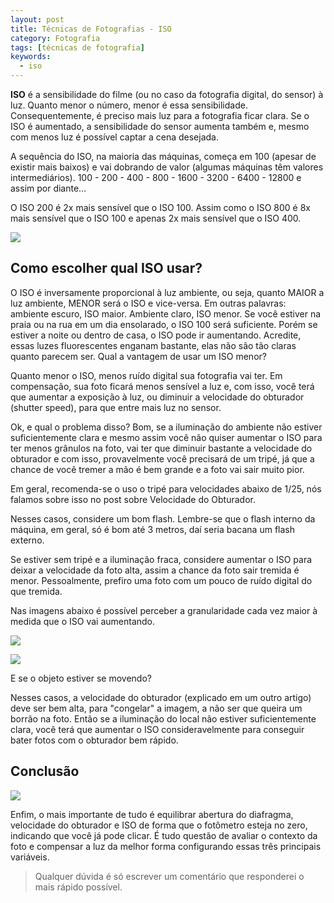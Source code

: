 ```yaml
---
layout: post
title: Técnicas de Fotografias - ISO
category: Fotografia
tags: [técnicas de fotografia]
keywords:
  - iso
---
```


**ISO** é a sensibilidade do filme (ou no caso da fotografia digital, do sensor) à luz. Quanto menor o número, menor é essa sensibilidade. Consequentemente, é preciso mais luz para a fotografia ficar clara. Se o ISO é aumentado, a sensibilidade do sensor aumenta também e, mesmo com menos luz é possível captar a cena desejada.

A sequência do ISO, na maioria das máquinas, começa em 100 (apesar de existir mais baixos) e vai dobrando de valor (algumas máquinas têm valores intermediários).
100 - 200 - 400 - 800 - 1600 - 3200 - 6400 - 12800 e assim por diante…

O ISO 200 é 2x mais sensível que o ISO 100. Assim como o ISO 800 é 8x mais sensível que o ISO 100 e apenas 2x mais sensível que o ISO 400.

![](https://oberphotographytips.files.wordpress.com/2013/05/iso.png)

## Como escolher qual ISO usar?

O ISO é inversamente proporcional à luz ambiente, ou seja, quanto MAIOR a luz ambiente, MENOR será o ISO e vice-versa. Em outras palavras: ambiente escuro, ISO maior. Ambiente claro, ISO menor.
Se você estiver na praia ou na rua em um dia ensolarado, o ISO 100 será suficiente. Porém se estiver a noite ou dentro de casa, o ISO pode ir aumentando. Acredite, essas luzes fluorescentes enganam bastante, elas não são tão claras quanto parecem ser.
Qual a vantagem de usar um ISO menor?

Quanto menor o ISO, menos ruído digital sua fotografia vai ter. Em compensação, sua foto ficará menos sensível a luz e, com isso, você terá que aumentar a exposição à luz, ou diminuir a velocidade do obturador (shutter speed), para que entre mais luz no sensor.

Ok, e qual o problema disso? Bom, se a iluminação do ambiente não estiver suficientemente clara e mesmo assim você não quiser aumentar o ISO para ter menos grânulos na foto, vai ter que diminuir bastante a velocidade do obturador e com isso, provavelmente você precisará de um tripé, já que a chance de você tremer a mão é bem grande e a foto vai sair muito pior.

Em geral, recomenda-se o uso o tripé para velocidades abaixo de 1/25, nós falamos sobre isso no post sobre Velocidade do Obturador.

Nesses casos, considere um bom flash. Lembre-se que o flash interno da máquina, em geral, só é bom até 3 metros, daí seria bacana um flash externo.

Se estiver sem tripé e a iluminação fraca, considere aumentar o ISO para deixar a velocidade da foto alta, assim a chance da foto sair tremida é menor. Pessoalmente, prefiro uma foto com um pouco de ruído digital do que tremida.

Nas imagens abaixo é possível perceber a granularidade cada vez maior à medida que o ISO vai aumentando.

![](http://4.bp.blogspot.com/-_i0J3NH7euM/UM3609iPh6I/AAAAAAAABCc/77WZiiLX3Xs/s1600/gallery_18451_14_298073.jpg)

![](http://4.bp.blogspot.com/-2Ve7bLQR68A/UM363tMQvsI/AAAAAAAABCk/2pkWvuA4bJA/s1600/gallery_18451_14_670092.jpg)

E se o objeto estiver se movendo?

Nesses casos, a velocidade do obturador (explicado em um outro artigo) deve ser bem alta, para "congelar" a imagem, a não ser que queira um borrão na foto. Então se a iluminação do local não estiver suficientemente clara, você terá que aumentar o ISO consideravelmente para conseguir bater fotos com o obturador bem rápido.

## Conclusão

![](https://cdn.photographypro.com/wp-content/uploads/2017/11/exposure-triangle-diagram2-300x271@2x.png)

Enfim, o mais importante de tudo é equilibrar abertura do diafragma, velocidade do obturador e ISO de forma que o fotômetro esteja no zero, indicando que você já pode clicar. É tudo questão de avaliar o contexto da foto e compensar a luz da melhor forma configurando essas três principais variáveis.

> Qualquer dúvida é só escrever um comentário que responderei o mais rápido possível.
 

